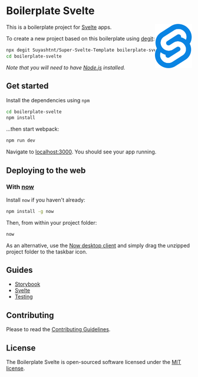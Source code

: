 # Boilerplate Svelte

[<img src="docs/svelte-logo.svg" align="right" width="100">](https://svelte.dev)

This is a boilerplate project for [Svelte](https://svelte.dev) apps.

To create a new project based on this boilerplate using [degit](https://github.com/Rich-Harris/degit):

```bash
npx degit Suyashtnt/Super-Svelte-Template boilerplate-svelte
cd boilerplate-svelte
```

_Note that you will need to have [Node.js](https://nodejs.org) installed._

## Get started

Install the dependencies using `npm`

```bash
cd boilerplate-svelte
npm install
```

...then start webpack:

```bash
npm run dev
```

Navigate to [localhost:3000](http://localhost:3000). You should see your app running.

## Deploying to the web

### With [now](https://zeit.co/now)

Install `now` if you haven't already:

```bash
npm install -g now
```

Then, from within your project folder:

```bash
now
```

As an alternative, use the [Now desktop client](https://zeit.co/download) and simply drag the unzipped project folder to the taskbar icon.

## Guides

- [Storybook](https://github.com/Suyashtnt/Super-Svelte-Template/blob/master/docs/storybook.md)
- [Svelte](https://svelte.dev/tutorial/basics)
- [Testing](https://github.com/Suyashtnt/Super-Svelte-Templateblob/master/docs/testing.md)

## Contributing

Please to read the [Contributing Guidelines](https://github.com/Suyashtnt/Super-Svelte-Templateblob/blob/master/docs/contributing.md).

## License

The Boilerplate Svelte is open-sourced software licensed under the [MIT license](https://github.com/agusID/boilerplate-svelte/blob/master/LICENSE).
